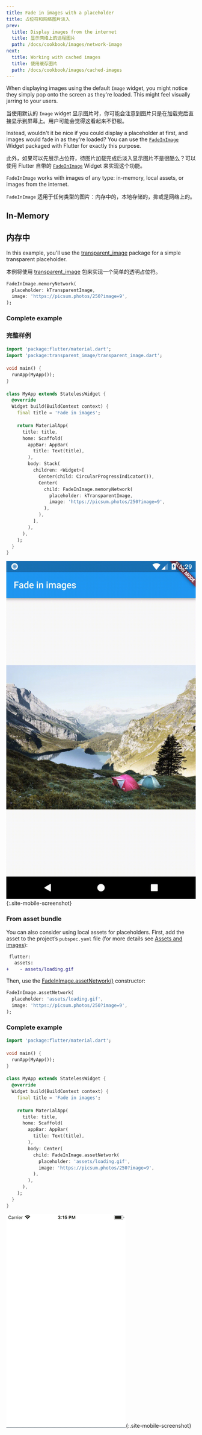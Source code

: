 ```yaml
---
title: Fade in images with a placeholder
title: 占位符和网络图片淡入
prev:
  title: Display images from the internet
  title: 显示网络上的远程图片
  path: /docs/cookbook/images/network-image
next:
  title: Working with cached images
  title: 使用缓存图片
  path: /docs/cookbook/images/cached-images
---
```


When displaying images using the default `Image` widget, you might notice they
simply pop onto the screen as they're loaded. This might feel visually jarring
to your users.

当使用默认的 `Image` widget 显示图片时，你可能会注意到图片只是在加载完后直接显示到屏幕上。用户可能会觉得这看起来不舒服。

Instead, wouldn't it be nice if you could display a placeholder at first,
and images would fade in as they're loaded? You can use the
[`FadeInImage`]({{site.api}}/flutter/widgets/FadeInImage-class.html)
Widget packaged with Flutter for exactly this purpose.

此外，如果可以先展示占位符，待图片加载完成后淡入显示图片不是很酷么？可以使用 Flutter 自带的 [`FadeInImage`]({{site.api}}/flutter/widgets/FadeInImage-class.html) Widget 来实现这个功能。

`FadeInImage` works with images of any type: in-memory, local assets, or images
from the internet.

`FadeInImage` 适用于任何类型的图片：内存中的，本地存储的，抑或是网络上的。

## In-Memory

## 内存中

In this example, you'll use the
[transparent_image]({{site.pub-pkg}}/transparent_image)
package for a simple transparent placeholder.

本例将使用 [transparent_image]({{site.pub-pkg}}/transparent_image) 包来实现一个简单的透明占位符。

<!-- skip -->
```dart
FadeInImage.memoryNetwork(
  placeholder: kTransparentImage,
  image: 'https://picsum.photos/250?image=9',
);
```

### Complete example

### 完整样例

```dart
import 'package:flutter/material.dart';
import 'package:transparent_image/transparent_image.dart';

void main() {
  runApp(MyApp());
}

class MyApp extends StatelessWidget {
  @override
  Widget build(BuildContext context) {
    final title = 'Fade in images';

    return MaterialApp(
      title: title,
      home: Scaffold(
        appBar: AppBar(
          title: Text(title),
        ),
        body: Stack(
          children: <Widget>[
            Center(child: CircularProgressIndicator()),
            Center(
              child: FadeInImage.memoryNetwork(
                placeholder: kTransparentImage,
                image: 'https://picsum.photos/250?image=9',
              ),
            ),
          ],
        ),
      ),
    );
  }
}
```

![Fading In Image Demo](/images/cookbook/fading-in-images.gif){:.site-mobile-screenshot}

### From asset bundle

You can also consider using local assets for placeholders. First, add the asset
to the project’s `pubspec.yaml` file (for more details see
[Assets and images](/docs/development/ui/assets-and-images)):

<!-- skip -->
```diff
 flutter:
   assets:
+    - assets/loading.gif
```

Then, use the
[FadeInImage.assetNetwork()]({{site.api}}/flutter/widgets/FadeInImage/FadeInImage.assetNetwork.html)
constructor:

<!-- skip -->
```dart
FadeInImage.assetNetwork(
  placeholder: 'assets/loading.gif',
  image: 'https://picsum.photos/250?image=9',
);
```

### Complete example

```dart
import 'package:flutter/material.dart';

void main() {
  runApp(MyApp());
}

class MyApp extends StatelessWidget {
  @override
  Widget build(BuildContext context) {
    final title = 'Fade in images';

    return MaterialApp(
      title: title,
      home: Scaffold(
        appBar: AppBar(
          title: Text(title),
        ),
        body: Center(
          child: FadeInImage.assetNetwork(
            placeholder: 'assets/loading.gif',
            image: 'https://picsum.photos/250?image=9',
          ),
        ),
      ),
    );
  }
}
```

![Asset fade-in](/images/cookbook/fading-in-asset-demo.gif){:.site-mobile-screenshot}
